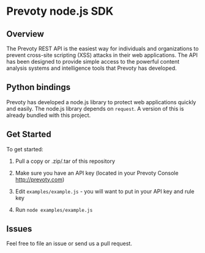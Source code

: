 # Prevoty node.js SDK

## Overview

The Prevoty REST API is the easiest way for individuals and organizations to prevent cross-site scripting (XSS) attacks in their web applications. The API has been designed to provide simple access to the powerful content analysis systems and intelligence tools that Prevoty has developed.

## Python bindings

Prevoty has developed a node.js library to protect web applications quickly and easily. The node.js library depends on `request`. A version of this is already bundled with this project.

## Get Started

To get started:

1) Pull a copy or .zip/.tar of this repository

2) Make sure you have an API key (located in your Prevoty Console http://prevoty.com)

3) Edit `examples/example.js` - you will want to put in your API key and rule key

4) Run `node examples/example.js`

## Issues

Feel free to file an issue or send us a pull request. 